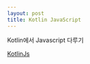 ```yaml
---
layout: post
title: Kotlin JavaScript
---
```


Kotlin에서 Javascript 다루기 

[KotlinJs](https://github.com/VintageAppMaker/KotlinJs)
